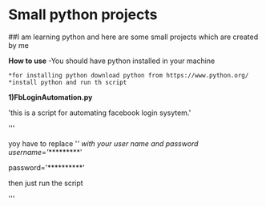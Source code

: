 # Small python projects 

##I am learning python and here are some small projects which are created by me

**How to use**
-You should have python installed in your machine 

    *for installing python download python from https://www.python.org/
    *install python and run th script
    
**1)FbLoginAutomation.py**

'this is a script for automating facebook login sysytem.'

'''

yoy have to replace '*' with your user name and password
username='**********'

password='**********'

then just run the script

'''